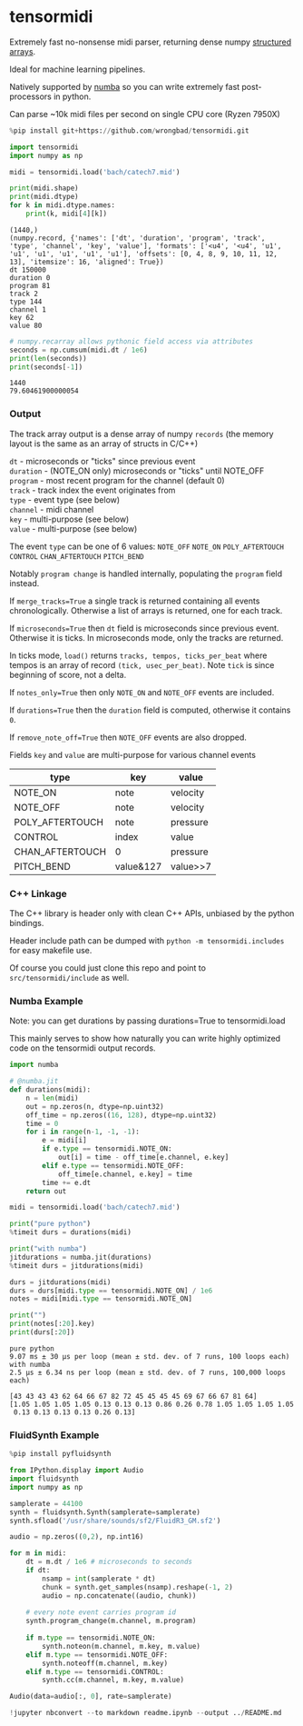 # tensormidi

Extremely fast no-nonsense midi parser, returning dense numpy [structured arrays](https://numpy.org/doc/stable/user/basics.rec.html).

Ideal for machine learning pipelines.

Natively supported by [numba](https://numba.pydata.org/) so you can write extremely fast post-processors in python.

Can parse ~10k midi files per second on single CPU core (Ryzen 7950X)


```python
%pip install git+https://github.com/wrongbad/tensormidi.git
```


```python
import tensormidi
import numpy as np

midi = tensormidi.load('bach/catech7.mid')

print(midi.shape)
print(midi.dtype)
for k in midi.dtype.names:
    print(k, midi[4][k])
```

    (1440,)
    (numpy.record, {'names': ['dt', 'duration', 'program', 'track', 'type', 'channel', 'key', 'value'], 'formats': ['<u4', '<u4', 'u1', 'u1', 'u1', 'u1', 'u1', 'u1'], 'offsets': [0, 4, 8, 9, 10, 11, 12, 13], 'itemsize': 16, 'aligned': True})
    dt 150000
    duration 0
    program 81
    track 2
    type 144
    channel 1
    key 62
    value 80



```python
# numpy.recarray allows pythonic field access via attributes
seconds = np.cumsum(midi.dt / 1e6)
print(len(seconds))
print(seconds[-1])
```

    1440
    79.60461900000054


### Output

The track array output is a dense array of numpy `records` (the memory layout is the same as an array of structs in C/C++)

`dt` - microseconds or "ticks" since previous event  
`duration` - (NOTE_ON only) microseconds or "ticks" until NOTE_OFF  
`program` - most recent program for the channel (default 0)  
`track` - track index the event originates from  
`type` - event type (see below)  
`channel` - midi channel  
`key` - multi-purpose (see below)  
`value` - multi-purpose (see below)

The event `type` can be one of 6 values:
`NOTE_OFF`
`NOTE_ON`
`POLY_AFTERTOUCH`
`CONTROL`
`CHAN_AFTERTOUCH`
`PITCH_BEND`

Notably `program change` is handled internally, populating the `program` field instead.

If `merge_tracks=True` a single track is returned containing all events chronologically. Otherwise a list of arrays is returned, one for each track.

If `microseconds=True` then `dt` field is microseconds since previous event. Otherwise it is ticks. In microseconds mode, only the tracks are returned.

In ticks mode, `load()` returns `tracks, tempos, ticks_per_beat` where tempos is an array of record `(tick, usec_per_beat)`. Note `tick` is since beginning of score, not a delta.

If `notes_only=True` then only `NOTE_ON` and `NOTE_OFF` events are included.

If `durations=True` then the `duration` field is computed, otherwise it contains `0`.

If `remove_note_off=True` then `NOTE_OFF` events are also dropped.

Fields `key` and `value` are multi-purpose for various channel events

type | key | value
--- | --- | ---
NOTE_ON | note | velocity
NOTE_OFF | note | velocity
POLY_AFTERTOUCH | note | pressure
CONTROL | index | value
CHAN_AFTERTOUCH | 0 | pressure
PITCH_BEND | value&127 | value>>7

### C++ Linkage

The C++ library is header only with clean C++ APIs, unbiased by the python bindings.

Header include path can be dumped with `python -m tensormidi.includes` for easy makefile use.

Of course you could just clone this repo and point to `src/tensormidi/include` as well.

### Numba Example

Note: you can get durations by passing durations=True to tensormidi.load

This mainly serves to show how naturally you can write highly optimized code on the tensormidi output records.


```python
import numba

# @numba.jit
def durations(midi):
    n = len(midi)
    out = np.zeros(n, dtype=np.uint32)
    off_time = np.zeros((16, 128), dtype=np.uint32)
    time = 0
    for i in range(n-1, -1, -1):
        e = midi[i]
        if e.type == tensormidi.NOTE_ON:
            out[i] = time - off_time[e.channel, e.key]
        elif e.type == tensormidi.NOTE_OFF:
            off_time[e.channel, e.key] = time
        time += e.dt
    return out

midi = tensormidi.load('bach/catech7.mid')

print("pure python")
%timeit durs = durations(midi)

print("with numba")
jitdurations = numba.jit(durations)
%timeit durs = jitdurations(midi)

durs = jitdurations(midi)
durs = durs[midi.type == tensormidi.NOTE_ON] / 1e6
notes = midi[midi.type == tensormidi.NOTE_ON]

print("")
print(notes[:20].key)
print(durs[:20])
```

    pure python
    9.07 ms ± 30 µs per loop (mean ± std. dev. of 7 runs, 100 loops each)
    with numba
    2.5 µs ± 6.34 ns per loop (mean ± std. dev. of 7 runs, 100,000 loops each)
    
    [43 43 43 43 62 64 66 67 82 72 45 45 45 45 69 67 66 67 81 64]
    [1.05 1.05 1.05 1.05 0.13 0.13 0.13 0.86 0.26 0.78 1.05 1.05 1.05 1.05
     0.13 0.13 0.13 0.13 0.26 0.13]


### FluidSynth Example


```python
%pip install pyfluidsynth
```


```python
from IPython.display import Audio
import fluidsynth
import numpy as np

samplerate = 44100
synth = fluidsynth.Synth(samplerate=samplerate)
synth.sfload('/usr/share/sounds/sf2/FluidR3_GM.sf2')

audio = np.zeros((0,2), np.int16)

for m in midi:
    dt = m.dt / 1e6 # microseconds to seconds
    if dt:
        nsamp = int(samplerate * dt)
        chunk = synth.get_samples(nsamp).reshape(-1, 2)
        audio = np.concatenate((audio, chunk))
    
    # every note event carries program id
    synth.program_change(m.channel, m.program)
    
    if m.type == tensormidi.NOTE_ON:
        synth.noteon(m.channel, m.key, m.value)
    elif m.type == tensormidi.NOTE_OFF:
        synth.noteoff(m.channel, m.key)
    elif m.type == tensormidi.CONTROL:
        synth.cc(m.channel, m.key, m.value)

Audio(data=audio[:, 0], rate=samplerate)
```


```python
!jupyter nbconvert --to markdown readme.ipynb --output ../README.md
```
